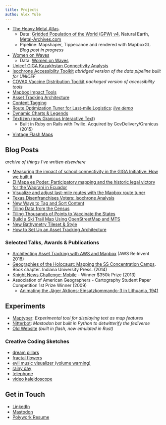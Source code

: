 ```yaml
---
title: Projects
autho: Alex Yule
---
```

* [The Heavy Metal Atlas](https://yuletide.github.io/metalmap). 
  * Data: [Gridded Population of the World (GPW) v4](https://sedac.ciesin.columbia.edu/data/collection/gpw-v4), Natural Earth, [Metal-Archives.com](https://www.metal-archives.com/)
  * Pipeline: Mapshaper, Tippecanoe and rendered with MapboxGL. _Blog post in progress_
* [Women on Waves](https://yuletide.github.io/womenonwaves_map/)
  * Data: [Women on Waves](https://www.womenonwaves.org/)
* [Unicef GIGA Kazakhstan Connectivity Analysis](https://unicef.github.io/mapbox_analysis/story/map)
* [Isochrone Accessibilty Toolkit](https://github.com/mapbox/impact-tools/tree/master/accessibility) _abridged version of the data pipeline built for UNICEF_
* [COVAX Vaccine Distribution Toolkit](https://www.directionsmag.com/pressrelease/11017) _packaged version of accessibility tools_
* [Mapbox Impact Tools](https://github.com/mapbox/impact-tools)
* [Asset Tracking Architecture](https://www.mapbox.com/solutions/asset-tracking/)
* [Content Tagging](https://www.mapbox.com/solutions/content-tagging/)
* [Route Optimization Tuner for Last-mile Logistics](https://www.mapbox.com/solutions/route-tuner/): [_live demo_](https://labs.mapbox.com/optimize-tuner/)
* [Dynamic Charts & Legends](https://www.mapbox.com/impact-tools/charts)
* [Textizen (now Granicus Interactive Text)](https://textizen.com/)
  * Built in Ruby on Rails with Twilio. Acquired by GovDelivery/Granicus (2015)
* [Vintage Flash Maps](/flash-site/flash/index.html)

## Blog Posts
_archive of things I've written elsewhere_
* [Measuring the impact of school connectivity in the GIGA Initiative: How we built it](https://www.mapbox.com/blog/measuring-the-impact-of-school-connectivity-in-the-giga-initiative-how-we-built-it)
* [El Mapa es Poder: Participatory mapping and the historic legal victory for the Waorani in Ecuador](https://blog.mapbox.com/el-mapa-es-poder-830a875fcc5b)
* [Visualize and adjust last-mile routes with the Mapbox route tuner](https://blog.mapbox.com/visualize-and-adjust-last-mile-routes-with-the-mapbox-route-tuner-7b351f688a5f)
* [Texas Disenfranchises Voters: Isochrone Analysis](https://blog.mapbox.com/texas-disenfranchises-voters-isochrone-analysis-shows-2million-votes-negatively-impacted-in-b9c015a0bef7)
* [New Ways to Tag and Sort Content](https://blog.mapbox.com/new-ways-to-tag-and-sort-content-57df522d4baa)
* [Tiling Data from the Census](https://www.mapbox.com/blog/tiling-data-from-the-census-using-mts-how-we-built-it)
* [Tiling Thousands of Points to Vaccinate the States](https://www.mapbox.com/blog/tiling-thousands-of-points-to-vaccinate-the-states)
* [Build a Ski Trail Map Using OpenStreetMap and MTS](https://www.mapbox.com/blog/build-a-ski-trail-map-using-openstreetmap-and-mts)
* [New Bathymetry Tileset & Style](https://www.mapbox.com/blog/new-bathymetry-tileset-and-style-for-marine-maps)
* [How to Set Up an Asset Tracking Architecture](https://blog.mapbox.com/how-to-set-up-an-asset-tracking-architecture-fe5565f6df9)

### Selected Talks, Awards & Publications
* [Architecting Asset Tracking with AWS and Mapbox](https://www.youtube.com/watch?v=G_Sn7b_NUZ4) (AWS Re:Invent 2018)
* [Geographies of the Holocaust: Mapping the SS Concentration Camps](https://holocaustgeographies.org/publications). Book chapter. Indiana University Press. (2014)
* [Knight News Challenge: Mobile](https://knightfoundation.org/press/releases/eight-mobile-ventures-win-24-million-funding-knigh/) - Winner $350k Prize (2013)
* Association of American Geographers - Cartography Student Paper Competition 1st Prize Winner (2009)
  * [Animating the Jäger Aktions: Einsatzkommando-3 in Lithuania, 1941](https://yuletide.github.io/flash-site/flash/einsatzgruppen.html)

## Experiments

* [Maptyper](https://maptyper.netlify.app/): _Experimental tool for displaying text as map features_
* [Nitterbot](https://github.com/yuletide/nitterbot/): _Mastodon bot built in Python to detwitterify the fediverse_
* [Old Website](/flash-site) _(built in flash, now emulated in Rust)_

### Creative Coding Sketches
* [dream pillars](https://editor.p5js.org/yuletide/full/aIqGbIVxO)
* [fractal flowers](https://editor.p5js.org/yuletide/full/w-zQ4pvg6)
* [evil music visualizer (volume warning)](https://editor.p5js.org/yuletide/full/sSCcQ27F8)
* [rainy day](https://editor.p5js.org/yuletide/full/qPDRU-zB8)
* [telephone](https://editor.p5js.org/yuletide/sketches/oZC6rxd_h)
* [video kaleidoscope](https://editor.p5js.org/rfong/sketches/nPeF6UVrm)


## Get in Touch
* [LinkedIn](https://www.linkedin.com/in/alexyule/)
* [Mastodon](https://mastodon.social/@yuletide)
* [Polywork Resume](https://www.polywork.com/yuletide)

<!-- ![Under Construction Gif](assets/animated-under-construction-image-0004.gif) -->